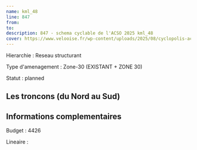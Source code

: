 ```yaml
---
name: kml_48 
line: 847
from: 
to:  
description: 847 - schema cyclable de l'ACSO 2025 kml_48 
cover: https://www.velooise.fr/wp-content/uploads/2025/08/cyclopolis-acso-847.jpg
---
```

Hierarchie : Reseau structurant

Type d'amenagement : Zone-30 (EXISTANT + ZONE 30)

Statut : planned

## Les troncons (du Nord au Sud)

## Informations complementaires

Budget  : 4426 

Lineaire :

